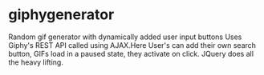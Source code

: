 # giphygenerator
Random gif generator with dynamically added user input buttons Uses Giphy's REST API called using AJAX.Here User's can add their own search button, GIFs load in a paused state, they activate on click. JQuery does all the heavy lifting.
